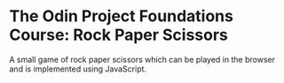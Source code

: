 # The Odin Project Foundations Course: Rock Paper Scissors
A small game of rock paper scissors which can be played in the browser and is implemented using JavaScript.

